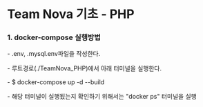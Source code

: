 <h1>Team Nova 기초 - PHP</h1>
<h3>1. docker-compose 실행방법</h3>
<p>- .env, .mysql.env파일을 작성한다.</p>
<p>- 루트경로(./TeamNova_PHP)에서 아래 터미널을 실행한다.</p>
<p>- $ docker-compose up -d --build</p>
<p>- 해당 터미널이 실행됬는지 확인하기 위해서는 "docker ps" 터미널을 실행</p>